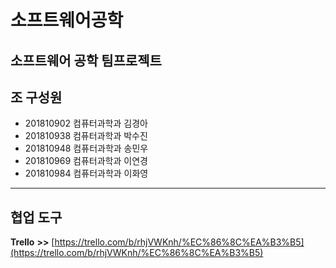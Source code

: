 # 소프트웨어공학
## 소프트웨어 공학 팀프로젝트
**조 구성원**
---
- 201810902 컴퓨터과학과 김경아
- 201810938 컴퓨터과학과 박수진
- 201810948 컴퓨터과학과 송민우
- 201810969 컴퓨터과학과 이연경
- 201810984 컴퓨터과학과 이화영
---
## 협업 도구

**Trello** **>>** [https://trello.com/b/rhjVWKnh/%EC%86%8C%EA%B3%B5](https://trello.com/b/rhjVWKnh/%EC%86%8C%EA%B3%B5)
